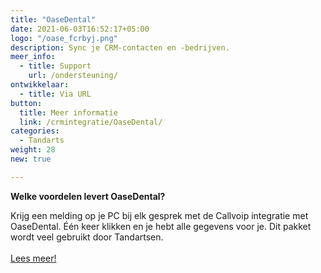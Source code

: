 ```yaml
---
title: "OaseDental"
date: 2021-06-03T16:52:17+05:00
logo: "/oase_fcrbyj.png"
description: Sync je CRM-contacten en -bedrijven.
meer_info:
  - title: Support
    url: /ondersteuning/
ontwikkelaar:
  - title: Via URL
button:
  title: Meer informatie
  link: /crmintegratie/OaseDental/
categories:
  - Tandarts
weight: 28
new: true

---
```


**Welke voordelen levert OaseDental?**

Krijg een melding op je PC bij elk gesprek met de Callvoip integratie met OaseDental. Één keer klikken en je hebt alle gegevens voor je. Dit pakket wordt veel gebruikt door Tandartsen.<br><br><a href="/crmintegratie/OaseDental/" class="button">Lees meer!</a>
